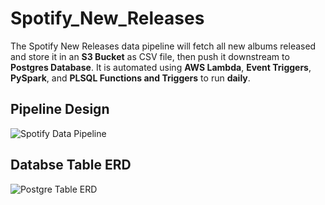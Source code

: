 # Spotify_New_Releases
The Spotify New Releases data pipeline will fetch all new albums released and store it in an **S3 Bucket** as CSV file, then push it downstream to **Postgres Database**. It is automated using **AWS Lambda**, **Event Triggers**, **PySpark**, and **PLSQL Functions and Triggers** to run **daily**.

## Pipeline Design
![Spotify Data Pipeline](https://github.com/user-attachments/assets/b4ed2571-e162-41ce-816f-a06614257084)

## Databse Table ERD
![Postgre Table ERD](https://github.com/user-attachments/assets/ceda1c7e-5be4-4908-a162-7ae33768c310)

